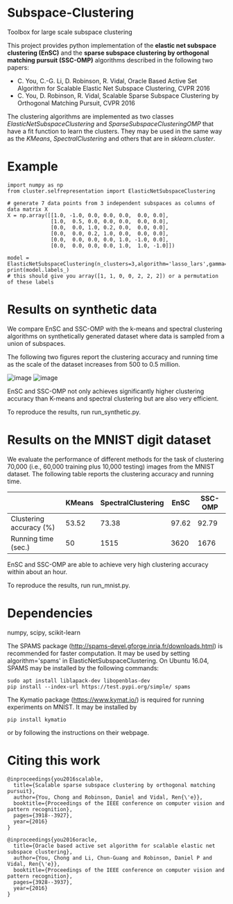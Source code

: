 # Subspace-Clustering
Toolbox for large scale subspace clustering

This project provides python implementation of the **elastic net subspace clustering (EnSC)** and the **sparse subspace clustering by orthogonal matching pursuit (SSC-OMP)** algorithms described in the following two papers:

- C. You, C.-G. Li, D. Robinson, R. Vidal, Oracle Based Active Set Algorithm for Scalable Elastic Net Subspace Clustering, CVPR 2016
- C. You, D. Robinson, R. Vidal, Scalable Sparse Subspace Clustering by Orthogonal Matching Pursuit, CVPR 2016

The clustering algorithms are implemented as two classes _ElasticNetSubspaceClustering_ and _SparseSubspaceClusteringOMP_ that have a fit function to learn the clusters. They may be used in the same way as the _KMeans_, _SpectralClustering_ and others that are in _sklearn.cluster_.

# Example
```
import numpy as np
from cluster.selfrepresentation import ElasticNetSubspaceClustering

# generate 7 data points from 3 independent subspaces as columns of data matrix X
X = np.array([[1.0, -1.0, 0.0, 0.0, 0.0,  0.0, 0.0],
              [1.0,  0.5, 0.0, 0.0, 0.0,  0.0, 0.0],
              [0.0,  0.0, 1.0, 0.2, 0.0,  0.0, 0.0],
              [0.0,  0.0, 0.2, 1.0, 0.0,  0.0, 0.0],
              [0.0,  0.0, 0.0, 0.0, 1.0, -1.0, 0.0],
              [0.0,  0.0, 0.0, 0.0, 1.0,  1.0, -1.0]])

model = ElasticNetSubspaceClustering(n_clusters=3,algorithm='lasso_lars',gamma=50).fit(X.T)
print(model.labels_)
# this should give you array([1, 1, 0, 0, 2, 2, 2]) or a permutation of these labels
```

# Results on synthetic data
We compare EnSC and SSC-OMP with the k-means and spectral clustering algorithms on synthetically generated dataset where data is sampled from a union of subspaces.  

The following two figures report the clustering accuracy and running time as the scale of the dataset increases from 500 to 0.5 million.

![image](https://github.com/ChongYou/subspace-clustering/blob/master/figs/synthetic_acc.png)    ![image](https://github.com/ChongYou/subspace-clustering/blob/master/figs/synthetic_time.png)

EnSC and SSC-OMP not only achieves significantly higher clustering accuracy than K-means and spectral clustering but are also very efficient. 

To reproduce the results, run run_synthetic.py.

# Results on the MNIST digit dataset
We evaluate the performance of different methods for the task of clustering 70,000 (i.e., 60,000 training plus 10,000 testing) images from the MNIST dataset. The following table reports the clustering accuracy and running time.

|                         | KMeans | SpectralClustering | EnSC  | SSC-OMP |
|   --------              | ------ | ------------------ | ----- | ------- |
| Clustering accuracy (%) | 53.52  | 73.38              | 97.62 | 92.79   |
| Running time (sec.)     | 50     | 1515               | 3620  | 1676    |

EnSC and SSC-OMP are able to achieve very high clustering accuracy within about an hour.

To reproduce the results, run run_mnist.py.

# Dependencies
numpy, scipy, scikit-learn

The SPAMS package (http://spams-devel.gforge.inria.fr/downloads.html) is recommended for faster computation. It may be used by setting algorithm='spams' in ElasticNetSubspaceClustering. On Ubuntu 16.04, SPAMS may be installed by the following commands:
```
sudo apt install liblapack-dev libopenblas-dev
pip install --index-url https://test.pypi.org/simple/ spams
```

The Kymatio package (https://www.kymat.io/) is required for running experiments on MNIST. It may be installed by
```
pip install kymatio
```
or by following the instructions on their webpage.

# Citing this work

```
@inproceedings{you2016scalable,
  title={Scalable sparse subspace clustering by orthogonal matching pursuit},
  author={You, Chong and Robinson, Daniel and Vidal, Ren{\'e}},
  booktitle={Proceedings of the IEEE conference on computer vision and pattern recognition},
  pages={3918--3927},
  year={2016}
}
```
```
@inproceedings{you2016oracle,
  title={Oracle based active set algorithm for scalable elastic net subspace clustering},
  author={You, Chong and Li, Chun-Guang and Robinson, Daniel P and Vidal, Ren{\'e}},
  booktitle={Proceedings of the IEEE conference on computer vision and pattern recognition},
  pages={3928--3937},
  year={2016}
}
```

